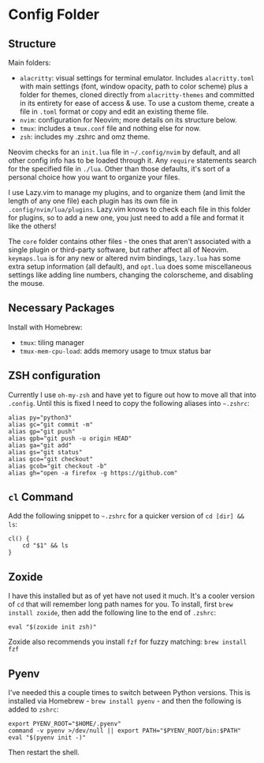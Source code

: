 # Config Folder

## Structure

Main folders:

- `alacritty`: visual settings for terminal emulator. Includes `alacritty.toml` with main settings (font, window opacity, path to color scheme) plus a folder for themes, cloned directly from `alacritty-themes` and committed in its entirety for ease of access & use. To use a custom theme, create a file in `.toml` format or copy and edit an existing theme file.
- `nvim`: configuration for Neovim; more details on its structure below.
- `tmux`: includes a `tmux.conf` file and nothing else for now.
- `zsh`: includes my .zshrc and omz theme.

Neovim checks for an `init.lua` file in `~/.config/nvim` by default, and all other config info has to be loaded through it. Any `require` statements search for the specified file in `./lua`. Other than those defaults, it's sort of a personal choice how you want to organize your files.

I use Lazy.vim to manage my plugins, and to organize them (and limit the length of any one file) each plugin has its own file in `.config/nvim/lua/plugins`. Lazy.vim knows to check each file in this folder for plugins, so to add a new one, you just need to add a file and format it like the others!

The `core` folder contains other files - the ones that aren't associated with a single plugin or third-party software, but rather affect all of Neovim. `keymaps.lua` is for any new or altered nvim bindings, `lazy.lua` has some extra setup information (all default), and `opt.lua` does some miscellaneous settings like adding line numbers, changing the colorscheme, and disabling the mouse.

## Necessary Packages

Install with Homebrew:

- `tmux`: tiling manager
- `tmux-mem-cpu-load`: adds memory usage to tmux status bar

## ZSH configuration

Currently I use `oh-my-zsh` and have yet to figure out how to move all that into `.config`. Until this is fixed I need to copy the following aliases into `~.zshrc`: 

```
alias py="python3"
alias gc="git commit -m"
alias gp="git push"
alias gpb="git push -u origin HEAD"
alias ga="git add"
alias gs="git status"
alias gco="git checkout"
alias gcob="git checkout -b"
alias gh="open -a firefox -g https://github.com"
```

## `cl` Command

Add the following snippet to `~.zshrc` for a quicker version of `cd [dir] && ls`:

```
cl() {
    cd "$1" && ls
}
```

## Zoxide

I have this installed but as of yet have not used it much. It's a cooler version of `cd` that will remember long path names for you. To install, first `brew install zoxide`, then add the following line to the end of `.zshrc`:

```
eval "$(zoxide init zsh)"
```

Zoxide also recommends you install `fzf` for fuzzy matching: `brew install fzf`

## Pyenv

I've needed this a couple times to switch between Python versions. This is installed via Homebrew - `brew install pyenv` - and then the following is added to `zshrc`:

```
export PYENV_ROOT="$HOME/.pyenv"
command -v pyenv >/dev/null || export PATH="$PYENV_ROOT/bin:$PATH"
eval "$(pyenv init -)"
```

Then restart the shell.
